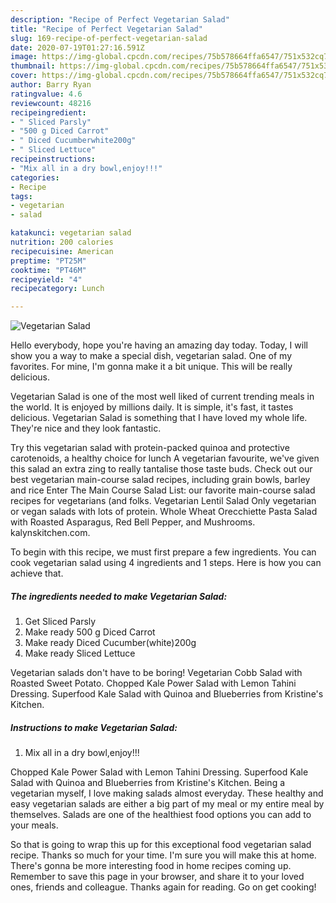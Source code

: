 ```yaml
---
description: "Recipe of Perfect Vegetarian Salad"
title: "Recipe of Perfect Vegetarian Salad"
slug: 169-recipe-of-perfect-vegetarian-salad
date: 2020-07-19T01:27:16.591Z
image: https://img-global.cpcdn.com/recipes/75b578664ffa6547/751x532cq70/vegetarian-salad-recipe-main-photo.jpg
thumbnail: https://img-global.cpcdn.com/recipes/75b578664ffa6547/751x532cq70/vegetarian-salad-recipe-main-photo.jpg
cover: https://img-global.cpcdn.com/recipes/75b578664ffa6547/751x532cq70/vegetarian-salad-recipe-main-photo.jpg
author: Barry Ryan
ratingvalue: 4.6
reviewcount: 48216
recipeingredient:
- " Sliced Parsly"
- "500 g Diced Carrot"
- " Diced Cucumberwhite200g"
- " Sliced Lettuce"
recipeinstructions:
- "Mix all in a dry bowl,enjoy!!!"
categories:
- Recipe
tags:
- vegetarian
- salad

katakunci: vegetarian salad 
nutrition: 200 calories
recipecuisine: American
preptime: "PT25M"
cooktime: "PT46M"
recipeyield: "4"
recipecategory: Lunch

---
```



![Vegetarian Salad](https://img-global.cpcdn.com/recipes/75b578664ffa6547/751x532cq70/vegetarian-salad-recipe-main-photo.jpg)

Hello everybody, hope you're having an amazing day today. Today, I will show you a way to make a special dish, vegetarian salad. One of my favorites. For mine, I'm gonna make it a bit unique. This will be really delicious.

Vegetarian Salad is one of the most well liked of current trending meals in the world. It is enjoyed by millions daily. It is simple, it's fast, it tastes delicious. Vegetarian Salad is something that I have loved my whole life. They're nice and they look fantastic.

Try this vegetarian salad with protein-packed quinoa and protective carotenoids, a healthy choice for lunch A vegetarian favourite, we&#39;ve given this salad an extra zing to really tantalise those taste buds. Check out our best vegetarian main-course salad recipes, including grain bowls, barley and rice Enter The Main Course Salad List: our favorite main-course salad recipes for vegetarians (and folks. Vegetarian Lentil Salad Only vegetarian or vegan salads with lots of protein. Whole Wheat Orecchiette Pasta Salad with Roasted Asparagus, Red Bell Pepper, and Mushrooms. kalynskitchen.com.


To begin with this recipe, we must first prepare a few ingredients. You can cook vegetarian salad using 4 ingredients and 1 steps. Here is how you can achieve that.

<!--inarticleads1-->

##### The ingredients needed to make Vegetarian Salad:

1. Get  Sliced Parsly
1. Make ready 500 g Diced Carrot
1. Make ready  Diced Cucumber(white)200g
1. Make ready  Sliced Lettuce


Vegetarian salads don&#39;t have to be boring! Vegetarian Cobb Salad with Roasted Sweet Potato. Chopped Kale Power Salad with Lemon Tahini Dressing. Superfood Kale Salad with Quinoa and Blueberries from Kristine&#39;s Kitchen. 

<!--inarticleads2-->

##### Instructions to make Vegetarian Salad:

1. Mix all in a dry bowl,enjoy!!!


Chopped Kale Power Salad with Lemon Tahini Dressing. Superfood Kale Salad with Quinoa and Blueberries from Kristine&#39;s Kitchen. Being a vegetarian myself, I love making salads almost everyday. These healthy and easy vegetarian salads are either a big part of my meal or my entire meal by themselves. Salads are one of the healthiest food options you can add to your meals. 

So that is going to wrap this up for this exceptional food vegetarian salad recipe. Thanks so much for your time. I'm sure you will make this at home. There's gonna be more interesting food in home recipes coming up. Remember to save this page in your browser, and share it to your loved ones, friends and colleague. Thanks again for reading. Go on get cooking!
